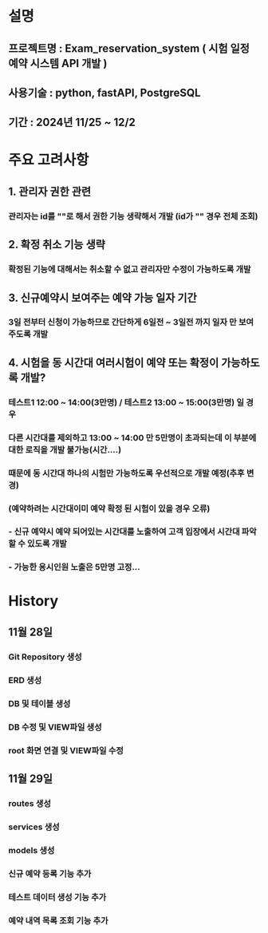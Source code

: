 # 설명
## 프로젝트명 : Exam_reservation_system ( 시험 일정 예약 시스템 API 개발 )
## 사용기술 : python, fastAPI, PostgreSQL
## 기간 : 2024년 11/25 ~ 12/2

# 주요 고려사항
## 1. 관리자 권한 관련
### 관리자는 id를 ""로 해서 권한 기능 생략해서 개발 (id가 "" 경우 전체 조회)
## 2. 확정 취소 기능 생략
### 확정된 기능에 대해서는 취소할 수 없고 관리자만 수정이 가능하도록 개발
## 3. 신규예약시 보여주는 예약 가능 일자 기간
### 3일 전부터 신청이 가능하므로 간단하게 6일전 ~ 3일전 까지 일자 만 보여주도록 개발
## 4. 시험을 동 시간대 여러시험이 예약 또는 확정이 가능하도록 개발?
### 테스트1 12:00 ~ 14:00(3만명) / 테스트2 13:00 ~ 15:00(3만명) 일 경우
### 다른 시간대를 제외하고 13:00 ~ 14:00 만 5만명이 초과되는데 이 부분에 대한 로직을 개발 불가능(시간....)
### 때문에 동 시간대 하나의 시험만 가능하도록 우선적으로 개발 예정(추후 변경)
### (예약하려는 시간대이미 예약 확정 된 시험이 있을 경우 오류) 
### - 신규 예약시 예약 되어있는 시간대를 노출하여 고객 입장에서 시간대 파악할 수 있도록 개발
### - 가능한 응시인원 노출은 5만명 고정...

# History
## 11월 28일 
### Git Repository 생성
### ERD 생성
### DB 및 테이블 생성
### DB 수정 및 VIEW파일 생성
### root 화면 연결 및 VIEW파일 수정

## 11월 29일
### routes 생성
### services 생성
### models 생성
### 신규 예약 등록 기능 추가
### 테스트 데이터 생성 기능 추가
### 예약 내역 목록 조회 기능 추가